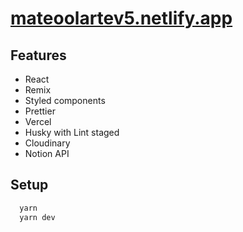 # [mateoolartev5.netlify.app](https://mateoolartev5.netlify.app/)

## Features

- React
- Remix
- Styled components
- Prettier
- Vercel
- Husky with Lint staged
- Cloudinary
- Notion API

## Setup

```bash
  yarn
  yarn dev
```
